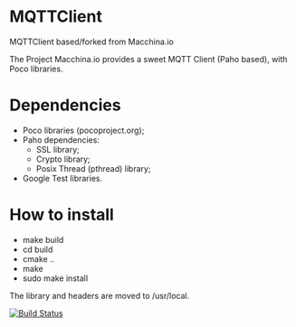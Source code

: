 # MQTTClient
MQTTClient based/forked from Macchina.io 

The Project Macchina.io provides a sweet MQTT Client (Paho based), with Poco libraries.

# Dependencies
- Poco libraries (pocoproject.org);
- Paho dependencies:
    - SSL library;
    - Crypto library;
    - Posix Thread (pthread) library;
- Google Test libraries.

# How to install

- make build
- cd build
- cmake ..
- make
- sudo make install

The library and headers are moved to /usr/local.

[![Build Status](https://travis-ci.org/uilianries/MQTTClient.svg?branch=master)](https://travis-ci.org/uilianries/MQTTClient)
